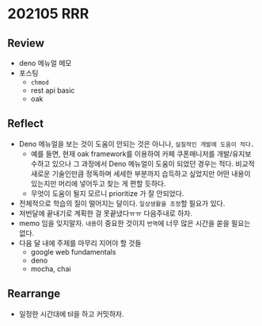 # 202105 RRR

## Review

- deno 메뉴얼 메모
- 포스팅
  - `chmod`
  - rest api basic
  - oak

## Reflect

- Deno 메뉴얼을 보는 것이 도움이 안되는 것은 아니나, `실질적인 개발에 도움이 적다.`
  - 예를 들면, 현재 oak framework를 이용하여 카페 쿠폰매니저를 개발/유지보수하고 있으나 그 과정에서
    Deno 메뉴얼이 도움이 되었던 경우는 적다. 비교적 새로운 기술인만큼 정독하며 세세한 부분까지 습득하고 싶었지만
    어떤 내용이 있는지만 머리에 넣어두고 찾는 게 편할 듯하다.
  - 무엇이 도움이 될지 모르니 prioritize 가 잘 안되었다.
- 전체적으로 학습의 질이 떨어지는 달이다. `일상생활을 조정`할 필요가 있다.
- 저번달에 끝내기로 계획한 걸 못끝냈다ㅠㅠ 다음주내로 하자.
- memo 임을 잊지말자. `내용`이 중요한 것이지 `번역`에 너무 많은 시간을 쏟을 필요는 없다.
- 다음 달 내에 주제를 마무리 지어야 할 것들
  - google web fundamentals
  - deno
  - mocha, chai

## Rearrange

- 일정한 시간대에 til을 하고 커밋하자.
